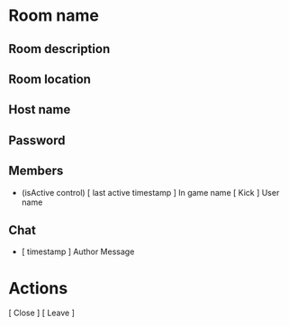 
#  Room name
## Room description
## Room location
## Host name
## Password

## Members
 - (isActive control) [ last active timestamp ] In game name  [ Kick ]
                                                User name

## Chat
  - [ timestamp ] Author
                  Message

# Actions
[ Close ] [ Leave ]
